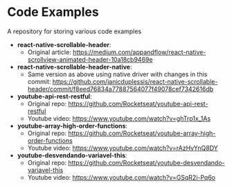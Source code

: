 # Code Examples

A repository for storing various code examples

- **react-native-scrollable-header**:
  - Original article: https://medium.com/appandflow/react-native-scrollview-animated-header-10a18cb9469e
- **react-native-scrollable-header-native**:
  - Same version as above using native driver with changes in this commit: https://github.com/janicduplessis/react-native-scrollable-header/commit/f8eed76834a77887564077f49078cef7342616db
- **youtube-api-rest-restful**:
  - Original repo: https://github.com/Rocketseat/youtube-api-rest-restful
  - Youtube video: https://www.youtube.com/watch?v=ghTrp1x_1As
- **youtube-array-high-order-functions**:
  - Original repo: https://github.com/Rocketseat/youtube-array-high-order-functions
  - Youtube video: https://www.youtube.com/watch?v=rAzHvYnQ8DY
- **youtube-desvendando-variavel-this**:
  - Original repo: https://github.com/Rocketseat/youtube-desvendando-variavel-this
  - Youtube video: https://www.youtube.com/watch?v=GSqR2i-Pq6o
